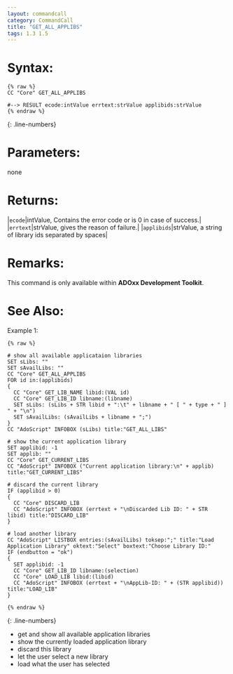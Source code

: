 ```yaml
---
layout: commandcall
category: CommandCall
title: "GET_ALL_APPLIBS"
tags: 1.3 1.5
---
```




# Syntax:  

```adoscript
{% raw %}
CC "Core" GET_ALL_APPLIBS

#--> RESULT ecode:intValue errtext:strValue applibids:strValue
{% endraw %}
```
{: .line-numbers}

# Parameters:  

none

# Returns:  

|`ecode`|intValue, Contains the error code or is 0 in case of success.|
|`errtext`|strValue, gives the reason of failure.|
|`applibids`|strValue, a string of library ids separated by spaces|

# Remarks:

This command is only available within **ADOxx Development Toolkit**.

# See Also:  



Example 1:

```adoscript
{% raw %}

# show all available applicataion libraries
SET sLibs: ""
SET sAvailLibs: ""
CC "Core" GET_ALL_APPLIBS
FOR id in:(applibids)
{
  CC "Core" GET_LIB_NAME libid:(VAL id)
  CC "Core" GET_LIB_ID libname:(libname)
  SET sLibs: (sLibs + STR libid + ":\t" + libname + " [ " + type + " ] " + "\n")
  SET sAvailLibs: (sAvailLibs + libname + ";")
}
CC "AdoScript" INFOBOX (sLibs) title:"GET_ALL_LIBS"

# show the current application library
SET applibid: -1
SET applib: ""
CC "Core" GET_CURRENT_LIBS
CC "AdoScript" INFOBOX ("Current application library:\n" + applib) title:"GET_CURRENT_LIBS"

# discard the current library
IF (applibid > 0)
{
  CC "Core" DISCARD_LIB
  CC "AdoScript" INFOBOX (errtext + "\nDiscarded Lib ID: " + STR libid) title:"DISCARD_LIB"
}

# load another library
CC "AdoScript" LISTBOX entries:(sAvailLibs) toksep:";" title:"Load Application Library" oktext:"Select" boxtext:"Choose Library ID:"
IF (endbutton = "ok")
{
  SET applibid: -1
  CC "Core" GET_LIB_ID libname:(selection)
  CC "Core" LOAD_LIB libid:(libid)
  CC "AdoScript" INFOBOX (errtext + "\nAppLib-ID: " + (STR applibid)) title:"LOAD_LIB"
}

{% endraw %}
```
{: .line-numbers}

- get and show all available application libraries  
- show the currently loaded application library  
- discard this library  
- let the user select a new library  
- load what the user has selected  
